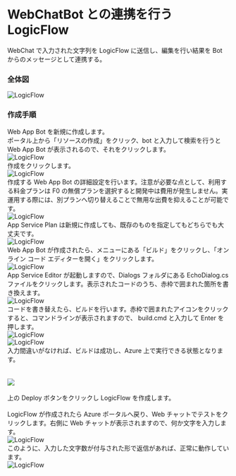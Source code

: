 # WebChatBot との連携を行う LogicFlow

 WebChat で入力された文字列を LogicFlow に送信し、編集を行い結果を Bot からのメッセージとして連携する。<br />

### 全体図
 ![LogicFlow](https://github.com/ahf0124/decode2018/blob/master/Sample1/websample1_1.png)		<br />

### 作成手順
Web App Bot を新規に作成します。<br />
ポータル上から「リソースの作成」をクリック、bot と入力して検索を行うと Web App Bot が表示されるので、それをクリックします。<br />
![LogicFlow](https://github.com/ahf0124/decode2018/blob/master/Sample1/websample1_3.png)		<br />
作成をクリックします。<br />
![LogicFlow](https://github.com/ahf0124/decode2018/blob/master/Sample1/websample1_4.png)		<br />
作成する Web App Bot の詳細設定を行います。注意が必要な点として、利用する料金プランは F0 の無償プランを選択すると開発中は費用が発生しません。実運用する際には、別プランへ切り替えることで無用な出費を抑えることが可能です。<br />
![LogicFlow](https://github.com/ahf0124/decode2018/blob/master/Sample1/websample1_5.png)		<br />
App Service Plan は新規に作成しても、既存のものを指定してもどちらでも大丈夫です。<br />
![LogicFlow](https://github.com/ahf0124/decode2018/blob/master/Sample1/websample1_6.png)		<br />
Web App Bot が作成されたら、メニューにある「ビルド」をクリックし、「オンライン コード エディターを開く」をクリックします。<br />
![LogicFlow](https://github.com/ahf0124/decode2018/blob/master/Sample1/websample1_7.png)		<br />
App Service Editor が起動しますので、Dialogs フォルダにある EchoDialog.cs ファイルをクリックします。表示されたコードのうち、赤枠で囲まれた箇所を書き換えます。<br />
![LogicFlow](https://github.com/ahf0124/decode2018/blob/master/Sample1/websample1_2.png)		<br />
コードを書き替えたら、ビルドを行います。赤枠で囲まれたアイコンをクリックすると、コマンドラインが表示されますので、
build.cmd と入力して Enter を押します。<br />
![LogicFlow](https://github.com/ahf0124/decode2018/blob/master/Sample1/websample1_8.png)		<br />
![LogicFlow](https://github.com/ahf0124/decode2018/blob/master/Sample1/websample1_9.png)		<br />
入力間違いがなければ、ビルドは成功し、Azure 上で実行できる状態となります。<br />
<br />
 <a href="https://portal.azure.com/#create/Microsoft.Template/uri/https%3A%2F%2Fraw.githubusercontent.com%2Fahf0124%2Fdecode2018%2Fmaster%2FSample1%2FWebChatLogicApps.json" target="_blank">		
     <img src="http://azuredeploy.net/deploybutton.png"/>		
 </a>		<br />
上の Deploy ボタンをクリックし LogicFlow を作成します。<br />
<br />
LogicFlow が作成されたら Azure ポータルへ戻り、Web チャットでテストをクリックします。右側に Web チャットが表示されますので、何か文字を入力します。<br />
![LogicFlow](https://github.com/ahf0124/decode2018/blob/master/Sample1/websample1_10.png)		<br />
このように、入力した文字数が付与された形で返信があれば、正常に動作しています。<br />
![LogicFlow](https://github.com/ahf0124/decode2018/blob/master/Sample1/websample1_11.png)		<br />
